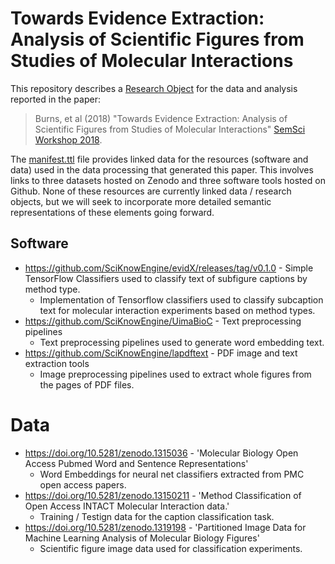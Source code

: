 # Towards Evidence Extraction: Analysis of Scientific Figures from Studies of Molecular Interactions

This repository describes a [Research Object](http://www.researchobject.org/) for the data and analysis reported in the paper:

> Burns, et al (2018) "Towards Evidence Extraction: Analysis of Scientific Figures from Studies of Molecular Interactions" [SemSci Workshop 2018](https://semsci.github.io/SemSci2018/). 

The [manifest.ttl](manifest.ttl) file provides linked data for the resources (software and data) used in the data processing that generated this paper. This involves links to three datasets hosted on Zenodo and three software tools hosted on Github. None of these resources are currently linked data / research objects, but we will seek to incorporate more detailed semantic representations of these elements going forward.

## Software

* [<https://github.com/SciKnowEngine/evidX/releases/tag/v0.1.0>](https://github.com/SciKnowEngine/evidX/releases/tag/v0.1.0) - Simple TensorFlow Classifiers used to classify text of subfigure captions by method type.
  * Implementation of Tensorflow classifiers used to classify subcaption text for molecular interaction experiments based on method types. 
* [<https://github.com/SciKnowEngine/UimaBioC>](https://github.com/SciKnowEngine/UimaBioC) - Text preprocessing pipelines
  * Text preprocessing pipelines used to generate word embedding text. 
* [<https://github.com/SciKnowEngine/lapdftext>](https://github.com/SciKnowEngine/lapdftext) - PDF image and text extraction tools
  * Image preprocessing pipelines used to extract whole figures from the pages of PDF files. 

# Data

* [<https://doi.org/10.5281/zenodo.1315036>](https://doi.org/10.5281/zenodo.1315036) - 'Molecular Biology Open Access Pubmed Word and Sentence Representations'
  * Word Embeddings for neural net classifiers extracted from PMC open access papers. 
* [<https://doi.org/10.5281/zenodo.13150211>](https://doi.org/10.5281/zenodo.13150211) - 'Method Classification of Open Access INTACT Molecular Interaction data.'
  * Training / Testign data for the caption classification task. 
* [<https://doi.org/10.5281/zenodo.1319198>](https://doi.org/10.5281/zenodo.1319198) - 'Partitioned Image Data for Machine Learning Analysis of Molecular Biology Figures'
  * Scientific figure image data used for classification experiments. 
